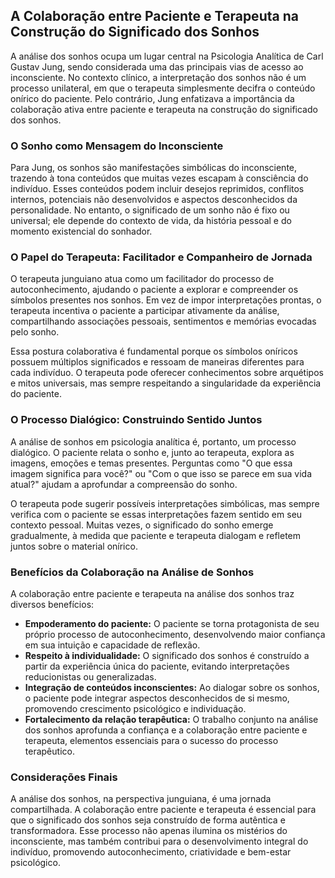 
## A Colaboração entre Paciente e Terapeuta na Construção do Significado dos Sonhos

A análise dos sonhos ocupa um lugar central na Psicologia Analítica de Carl Gustav Jung, sendo considerada uma das principais vias de acesso ao inconsciente. No contexto clínico, a interpretação dos sonhos não é um processo unilateral, em que o terapeuta simplesmente decifra o conteúdo onírico do paciente. Pelo contrário, Jung enfatizava a importância da colaboração ativa entre paciente e terapeuta na construção do significado dos sonhos.

### O Sonho como Mensagem do Inconsciente

Para Jung, os sonhos são manifestações simbólicas do inconsciente, trazendo à tona conteúdos que muitas vezes escapam à consciência do indivíduo. Esses conteúdos podem incluir desejos reprimidos, conflitos internos, potenciais não desenvolvidos e aspectos desconhecidos da personalidade. No entanto, o significado de um sonho não é fixo ou universal; ele depende do contexto de vida, da história pessoal e do momento existencial do sonhador.

### O Papel do Terapeuta: Facilitador e Companheiro de Jornada

O terapeuta junguiano atua como um facilitador do processo de autoconhecimento, ajudando o paciente a explorar e compreender os símbolos presentes nos sonhos. Em vez de impor interpretações prontas, o terapeuta incentiva o paciente a participar ativamente da análise, compartilhando associações pessoais, sentimentos e memórias evocadas pelo sonho.

Essa postura colaborativa é fundamental porque os símbolos oníricos possuem múltiplos significados e ressoam de maneiras diferentes para cada indivíduo. O terapeuta pode oferecer conhecimentos sobre arquétipos e mitos universais, mas sempre respeitando a singularidade da experiência do paciente.

### O Processo Dialógico: Construindo Sentido Juntos

A análise de sonhos em psicologia analítica é, portanto, um processo dialógico. O paciente relata o sonho e, junto ao terapeuta, explora as imagens, emoções e temas presentes. Perguntas como "O que essa imagem significa para você?" ou "Com o que isso se parece em sua vida atual?" ajudam a aprofundar a compreensão do sonho.

O terapeuta pode sugerir possíveis interpretações simbólicas, mas sempre verifica com o paciente se essas interpretações fazem sentido em seu contexto pessoal. Muitas vezes, o significado do sonho emerge gradualmente, à medida que paciente e terapeuta dialogam e refletem juntos sobre o material onírico.

### Benefícios da Colaboração na Análise de Sonhos

A colaboração entre paciente e terapeuta na análise dos sonhos traz diversos benefícios:

- **Empoderamento do paciente:** O paciente se torna protagonista de seu próprio processo de autoconhecimento, desenvolvendo maior confiança em sua intuição e capacidade de reflexão.
- **Respeito à individualidade:** O significado dos sonhos é construído a partir da experiência única do paciente, evitando interpretações reducionistas ou generalizadas.
- **Integração de conteúdos inconscientes:** Ao dialogar sobre os sonhos, o paciente pode integrar aspectos desconhecidos de si mesmo, promovendo crescimento psicológico e individuação.
- **Fortalecimento da relação terapêutica:** O trabalho conjunto na análise dos sonhos aprofunda a confiança e a colaboração entre paciente e terapeuta, elementos essenciais para o sucesso do processo terapêutico.

### Considerações Finais

A análise dos sonhos, na perspectiva junguiana, é uma jornada compartilhada. A colaboração entre paciente e terapeuta é essencial para que o significado dos sonhos seja construído de forma autêntica e transformadora. Esse processo não apenas ilumina os mistérios do inconsciente, mas também contribui para o desenvolvimento integral do indivíduo, promovendo autoconhecimento, criatividade e bem-estar psicológico.
```

